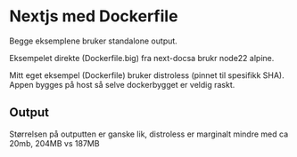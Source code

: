 # Nextjs med Dockerfile

Begge eksemplene bruker standalone output.

Eksempelet direkte (Dockerfile.big) fra next-docsa brukr node22 alpine.

Mitt eget eksempel (Dockerfile) bruker distroless (pinnet til spesifikk SHA). Appen bygges på host så selve dockerbygget er veldig raskt.

## Output

Størrelsen på outputten er ganske lik, distroless er marginalt mindre med ca 20mb, 204MB vs 187MB

